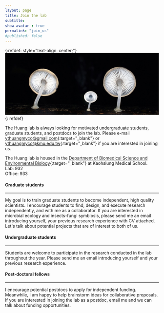 ```yaml
---
layout: page
title: Join the lab
subtitle: 
show-avatar : true
permalink: "join_us"
#published: false
---
```

{:refdef: style="text-align: center;"}
![](assets/img/Mycena.jpg)
{: refdef}

The Huang lab is always looking for motivated undergraduate students, graduate students, and postdocs to join the lab. Please e-mail [ythuangmyco@gmail.com](mailto:ythuangmyco@gmail.com){:target="_blank"} or [ythuangmyco@kmu.edu.tw](mailto:ythuangmyco@kmu.edu.tw){:target="_blank"} if you are interested in joining us.

The Huang lab is housed in the [Department of Biomedical Science and Environmental Biology](https://biology.kmu.edu.tw/index.php/zh-TW/){:target="_blank"} at Kaohsiung Medical School.<br>
Lab: 932<br>
Office: 933<br>

<h4>Graduate students</h4>
<hr/>
My goal is to train graduate students to become independent, high quality scientists. I encourage students to find, design, and execute research independently, and with me as a collaborator. If you are interested in microbial ecology and insects-fungi symbiosis, please send me an email introducing yourself, your previous research experience with CV attached. Let's talk about potential projects that are of interest to both of us.

<h4>Undergraduate students</h4>
<hr/>
Students are welcome to participate in the research conducted in the lab throughout the year. Please send me an email introducing yourself and your previous research experience. 

<h4>Post-doctoral fellows</h4>
<hr/>
I encourage potential postdocs to apply for independent funding. Meanwhile, I am happy to help brainstorm ideas for collaborative proposals. If you are interested in joining the lab as a postdoc, email me and we can talk about funding opportunities.
